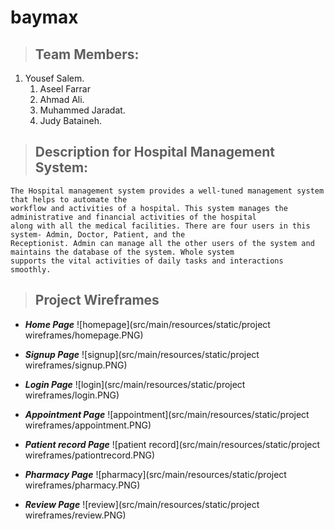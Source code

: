# baymax

> ## Team Members:

1. Yousef Salem.
    1. Aseel Farrar
    2. Ahmad Ali.
    3. Muhammed Jaradat.
    4. Judy Bataineh.

> ## Description for Hospital Management System:

    The Hospital management system provides a well-tuned management system that helps to automate the
    workflow and activities of a hospital. This system manages the administrative and financial activities of the hospital
    along with all the medical facilities. There are four users in this system- Admin, Doctor, Patient, and the
    Receptionist. Admin can manage all the other users of the system and maintains the database of the system. Whole system
    supports the vital activities of daily tasks and interactions smoothly.

> ## Project Wireframes

* _**Home Page**_
  ![homepage](src/main/resources/static/project wireframes/homepage.PNG)

* _**Signup Page**_
  ![signup](src/main/resources/static/project wireframes/signup.PNG)

* _**Login Page**_
  ![login](src/main/resources/static/project wireframes/login.PNG)

* _**Appointment Page**_
  ![appointment](src/main/resources/static/project wireframes/appointment.PNG)

* _**Patient record Page**_
  ![patient record](src/main/resources/static/project wireframes/pationtrecord.PNG)

* _**Pharmacy Page**_
  ![pharmacy](src/main/resources/static/project wireframes/pharmacy.PNG)

* _**Review Page**_
  ![review](src/main/resources/static/project wireframes/review.PNG)
